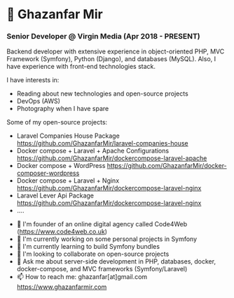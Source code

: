 # 👋 Ghazanfar Mir
### Senior Developer @ Virgin Media (Apr 2018 - PRESENT)

Backend developer with extensive experience in object-oriented PHP, MVC Framework (Symfony), Python (Django), and databases (MySQL). Also, I have experience with front-end technologies stack.

I have interests in:
 - Reading about new technologies and open-source projects
 - DevOps (AWS)
 - Photography when I have spare

Some of my open-source projects:
 - Laravel Companies House Package https://github.com/GhazanfarMir/laravel-companies-house
 - Docker compose + Laravel + Apache Configurations https://github.com/GhazanfarMir/dockercompose-laravel-apache
 - Docker compose + WordPress https://github.com/GhazanfarMir/docker-composer-wordpress
 - Docker compose + Laravel + Nginx https://github.com/GhazanfarMir/dockercompose-laravel-nginx
 - Laravel Lever Api Package https://github.com/GhazanfarMir/dockercompose-laravel-nginx
 - ....

<!--
**GhazanfarMir/GhazanfarMir** is a ✨ _special_ ✨ repository because its `README.md` (this file) appears on your GitHub profile.
-->
- 💯 I'm founder of an online digital agency called Code4Web (https://www.code4web.co.uk)	
- 🔭 I'm currently working on some personal projects in Symfony 
- 🌱 I'm currently learning to build Symfony bundles
- 👯 I'm looking to collaborate on open-source projects
- 💬 Ask me about server-side development in PHP, databases, docker, docker-compose, and MVC frameworks (Symfony/Laravel)
- 📫 How to reach me: ghazanfar[at]gmail.com https://www.ghazanfarmir.com
